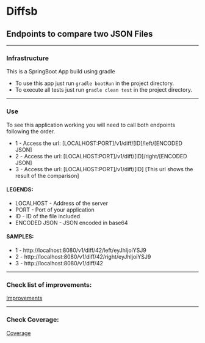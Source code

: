 # Diffsb
## Endpoints to compare two JSON Files


---


### Infrastructure
This is a SpringBoot App build using gradle

* To use this app just run `gradle bootRun` in the project directory.
* To execute all tests just run `gradle clean test` in the project directory.


---


### Use

To see this application working you will need to call both endpoints following the order.

* 1 - Access the url: [LOCALHOST:PORT]/v1/diff/[ID]/left/[ENCODED JSON]
* 2 - Access the url: [LOCALHOST:PORT]/v1/diff/[ID]/right/[ENCODED JSON]
* 3 - Access the url: [LOCALHOST:PORT]/v1/diff/[ID] [This url shows the result of the comparison]

#### LEGENDS:
* LOCALHOST    - Address of the server
* PORT         - Port of your application
* ID           - ID of the file included
* ENCODED JSON - JSON encoded in base64

#### SAMPLES:
* 1 - http://localhost:8080/v1/diff/42/left/eyJhIjoiYSJ9
* 2 - http://localhost:8080/v1/diff/42/right/eyJhIjoiYSJ9
* 3 - http://localhost:8080/v1/diff/42


---
### Check list of improvements:
[Improvements](https://github.com/jonatasemidio/diffsb/issues)


---
### Check Coverage:
[Coverage](https://jonatasemidio.github.io/diffsb/)


